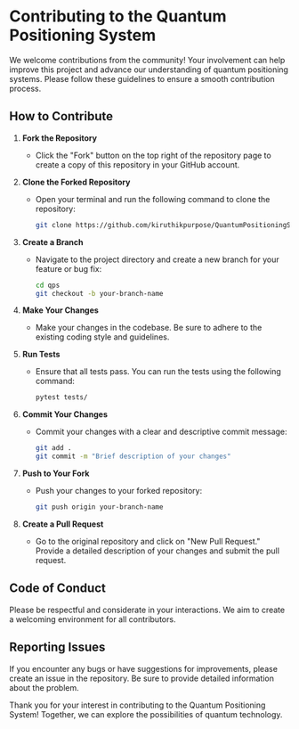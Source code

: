 # Contributing to the Quantum Positioning System

We welcome contributions from the community! Your involvement can help improve this project and advance our understanding of quantum positioning systems. Please follow these guidelines to ensure a smooth contribution process.

## How to Contribute

1. **Fork the Repository**
   - Click the "Fork" button on the top right of the repository page to create a copy of this repository in your GitHub account.

2. **Clone the Forked Repository**
   - Open your terminal and run the following command to clone the repository:
     ```bash
     git clone https://github.com/kiruthikpurpose/QuantumPositioningSystem.git
     ```

3. **Create a Branch**
   - Navigate to the project directory and create a new branch for your feature or bug fix:
     ```bash
     cd qps
     git checkout -b your-branch-name
     ```

4. **Make Your Changes**
   - Make your changes in the codebase. Be sure to adhere to the existing coding style and guidelines.

5. **Run Tests**
   - Ensure that all tests pass. You can run the tests using the following command:
     ```bash
     pytest tests/
     ```

6. **Commit Your Changes**
   - Commit your changes with a clear and descriptive commit message:
     ```bash
     git add .
     git commit -m "Brief description of your changes"
     ```

7. **Push to Your Fork**
   - Push your changes to your forked repository:
     ```bash
     git push origin your-branch-name
     ```

8. **Create a Pull Request**
   - Go to the original repository and click on "New Pull Request." Provide a detailed description of your changes and submit the pull request.

## Code of Conduct

Please be respectful and considerate in your interactions. We aim to create a welcoming environment for all contributors.

## Reporting Issues

If you encounter any bugs or have suggestions for improvements, please create an issue in the repository. Be sure to provide detailed information about the problem.

Thank you for your interest in contributing to the Quantum Positioning System! Together, we can explore the possibilities of quantum technology.

